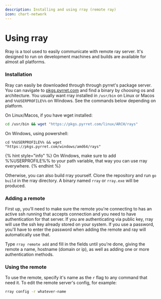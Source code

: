 ```yaml
---
description: Installing and using rray (remote ray)
icon: chart-network
---
```


# Using rray

Rray is a tool used to easily communicate with remote ray server. It's designed to run on development machines and builds are available for almost all platforms.&#x20;

### Installation

Rray can easily be downloaded through through pyrret's package server. You can navigate to [pkgs.pyrret.com](https://pkgs.pyrret.com/) and find a binary by choosing os and architecture. You usually want rray installed in `/usr/bin` on Linux or Macos and `%%USERPROFILE%%` on Windows. See the commands below depending on platform.

On Linux/Macos, if you have wget installed:

```bash
cd /usr/bin && wget "https://pkgs.pyrret.com/linux/ARCH/rays"
```

On Windows, using powershell:

```batch
cd %%USERPROFILE%% && wget "https://pkgs.pyrret.com/windows/amd64/rays"
```

{% hint style="info" %}
On Windows, make sure to add %%USERPROFILE%% to your path variable, that way you can use rray everywhere.
{% endhint %}

Otherwise, you can also build rray yourself. Clone the repository and run `go build` in the rray directory. A binary named `rray` or `rray.exe` will be produced.

### Adding a remote

First up, you'll need to make sure the remote you're connecting to has an active ssh running that accepts connection and you need to have authentication for that server. If you are authenticating via public key, rray will use the ssh key already stored on your system. If you use a password, you'll have to enter the password when adding the remote and ray will automatically use that.

Type `rray remote add`  and fill in the fields until you're done, giving the remote a name, hostname (domain or ip), as well as adding one or more authentication methods.

### Using the remote

To use the remote, specify it's name as the `r` flag to any command that need it. To edit the remote server's config, for example:

```bash
rray config -r whatever-name
```
